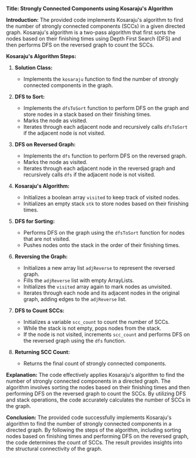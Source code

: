 **Title: Strongly Connected Components using Kosaraju's Algorithm**

**Introduction:**
The provided code implements Kosaraju's algorithm to find the number of strongly connected components (SCCs) in a given directed graph. Kosaraju's algorithm is a two-pass algorithm that first sorts the nodes based on their finishing times using Depth First Search (DFS) and then performs DFS on the reversed graph to count the SCCs.

**Kosaraju's Algorithm Steps:**

1. **Solution Class:**
   - Implements the `kosaraju` function to find the number of strongly connected components in the graph.

2. **DFS to Sort:**
   - Implements the `dfsToSort` function to perform DFS on the graph and store nodes in a stack based on their finishing times.
   - Marks the node as visited.
   - Iterates through each adjacent node and recursively calls `dfsToSort` if the adjacent node is not visited.

3. **DFS on Reversed Graph:**
   - Implements the `dfs` function to perform DFS on the reversed graph.
   - Marks the node as visited.
   - Iterates through each adjacent node in the reversed graph and recursively calls `dfs` if the adjacent node is not visited.

4. **Kosaraju's Algorithm:**
   - Initializes a boolean array `visited` to keep track of visited nodes.
   - Initializes an empty stack `stk` to store nodes based on their finishing times.

5. **DFS for Sorting:**
   - Performs DFS on the graph using the `dfsToSort` function for nodes that are not visited.
   - Pushes nodes onto the stack in the order of their finishing times.

6. **Reversing the Graph:**
   - Initializes a new array list `adjReverse` to represent the reversed graph.
   - Fills the `adjReverse` list with empty ArrayLists.
   - Initializes the `visited` array again to mark nodes as unvisited.
   - Iterates through each node and its adjacent nodes in the original graph, adding edges to the `adjReverse` list.

7. **DFS to Count SCCs:**
   - Initializes a variable `scc_count` to count the number of SCCs.
   - While the stack is not empty, pops nodes from the stack.
   - If the node is not visited, increments `scc_count` and performs DFS on the reversed graph using the `dfs` function.

8. **Returning SCC Count:**
   - Returns the final count of strongly connected components.

**Explanation:**
The code effectively applies Kosaraju's algorithm to find the number of strongly connected components in a directed graph. The algorithm involves sorting the nodes based on their finishing times and then performing DFS on the reversed graph to count the SCCs. By utilizing DFS and stack operations, the code accurately calculates the number of SCCs in the graph.

**Conclusion:**
The provided code successfully implements Kosaraju's algorithm to find the number of strongly connected components in a directed graph. By following the steps of the algorithm, including sorting nodes based on finishing times and performing DFS on the reversed graph, the code determines the count of SCCs. The result provides insights into the structural connectivity of the graph.